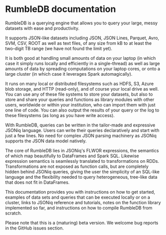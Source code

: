 # RumbleDB documentation

RumbleDB is a querying engine that allows you to query your large, messy datasets with ease and productivity.

It supports JSON-like datasets including JSON, JSON Lines, Parquet, Avro, SVM, CSV, ROOT as well as text files, of any size from kB to at least the two-digit TB range (we have not found the limit yet).

It is both good at handling small amounts of data on your laptop (in which case it simply runs locally and efficiently in a single-thread) as well as large amounts of data by spreading computations on your laptop cores, or onto a large cluster (in which case it leverages Spark automagically).

It runs on many local or distributed filesystems such as HDFS, S3, Azure blob storage, and HTTP (read-only), and of course your local drive as well. You can use any of these file systems to store your datasets, but also to store and share your queries and functions as library modules with other users, worldwide or within your institution, who can import them with just one line of code. You can also output the results of your query or the log to these filesystems (as long as you have write access).

With RumbleDB, queries can be written in the tailor-made and expressive JSONiq language. Users can write their queries declaratively and start with just a few lines. No need for complex JSON parsing machinery as JSONiq supports the JSON data model natively.

The core of RumbleDB lies in JSONiq's FLWOR expressions, the semantics of which map beautifully to DataFrames and Spark SQL. Likewise expression semantics is seamlessly translated to transformations on RDDs. Transformations are not exposed as function calls, but are completely hidden behind JSONiq queries, giving the user the simplicity of an SQL-like language and the flexibility needed to query heterogeneous, tree-like data that does not fit in DataFrames.

This documentation provides you with instructions on how to get started, examples of data sets and queries that can be executed locally or on a cluster, links to JSONiq reference and tutorials, notes on the function library implemented so far, and instructions on how to compile RumbleDB from scratch.

Please note that this is a (maturing) beta version. We welcome bug reports in the GitHub issues section.

